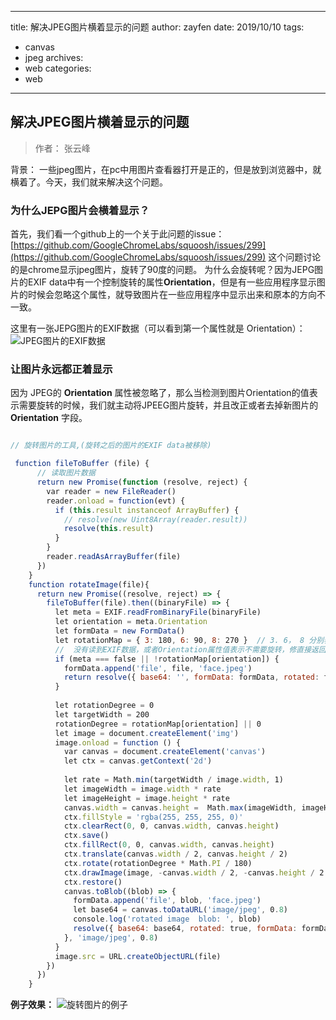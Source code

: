 ------
title: 解决JPEG图片横着显示的问题
author: zayfen
date: 2019/10/10
tags: 
 - canvas
 - jpeg
archives: 
 - web
categories: 
 - web
------
## 解决JPEG图片横着显示的问题
> 作者： 张云峰

背景： 一些jpeg图片，在pc中用图片查看器打开是正的，但是放到浏览器中，就横着了。今天，我们就来解决这个问题。

### 为什么JEPG图片会横着显示？
首先，我们看一个github上的一个关于此问题的issue： 
[https://github.com/GoogleChromeLabs/squoosh/issues/299](https://github.com/GoogleChromeLabs/squoosh/issues/299)
这个问题讨论的是chrome显示jpeg图片，旋转了90度的问题。
为什么会旋转呢？因为JEPG图片的EXIF data中有一个控制旋转的属性**Orientation**，但是有一些应用程序显示图片的时候会忽略这个属性，就导致图片在一些应用程序中显示出来和原本的方向不一致。

这里有一张JEPG图片的EXIF数据（可以看到第一个属性就是 Orientation）：
![JPEG图片的EXIF数据](https://res.cloudinary.com/zayfen/image/upload/v1570695926/img/ibvnab25sqxnz4ahapu6.png)


### 让图片永远都正着显示

因为 JPEG的 **Orientation** 属性被忽略了，那么当检测到图片Orientation的值表示需要旋转的时候，我们就主动将JPEEG图片旋转，并且改正或者去掉新图片的**Orientation** 字段。

```javascript

// 旋转图片的工具,(旋转之后的图片的EXIF data被移除)

 function fileToBuffer (file) {
      // 读取图片数据
      return new Promise(function (resolve, reject) {
        var reader = new FileReader()
        reader.onload = function(evt) {
          if (this.result instanceof ArrayBuffer) {
            // resolve(new Uint8Array(reader.result))
            resolve(this.result)
          }
        }
        reader.readAsArrayBuffer(file)
      })
    }
    function rotateImage(file){
      return new Promise((resolve, reject) => {
        fileToBuffer(file).then((binaryFile) => {
          let meta = EXIF.readFromBinaryFile(binaryFile)
          let orientation = meta.Orientation
          let formData = new FormData()
          let rotationMap = { 3: 180, 6: 90, 8: 270 }  // 3. 6， 8 分别表示旋转 180度，90度，270度
          //  没有读到EXIF数据，或者Orientation属性值表示不需要旋转，修直接返回数据
          if (meta === false || !rotationMap[orientation]) {
            formData.append('file', file, 'face.jpeg')
            return resolve({ base64: '', formData: formData, rotated: false })
          }
          
          let rotationDegree = 0
          let targetWidth = 200
          rotationDegree = rotationMap[orientation] || 0
          let image = document.createElement('img')
          image.onload = function () {
            var canvas = document.createElement('canvas')
            let ctx = canvas.getContext('2d')
            
            let rate = Math.min(targetWidth / image.width, 1)
            let imageWidth = image.width * rate
            let imageHeight = image.height * rate
            canvas.width = canvas.height =  Math.max(imageWidth, imageHeight)
            ctx.fillStyle = 'rgba(255, 255, 255, 0)'
            ctx.clearRect(0, 0, canvas.width, canvas.height)
            ctx.save()
            ctx.fillRect(0, 0, canvas.width, canvas.height)
            ctx.translate(canvas.width / 2, canvas.height / 2)
            ctx.rotate(rotationDegree * Math.PI / 180)
            ctx.drawImage(image, -canvas.width / 2, -canvas.height / 2 + (canvas.height - imageHeight) / 2, imageWidth, imageHeight)
            ctx.restore()
            canvas.toBlob((blob) => {
              formData.append('file', blob, 'face.jpeg')
              let base64 = canvas.toDataURL('image/jpeg', 0.8)
              console.log('rotated image  blob: ', blob)
              resolve({ base64: base64, rotated: true, formData: formData })
            }, 'image/jpeg', 0.8)
          }
          image.src = URL.createObjectURL(file)
        })
      })
    }

```


**例子效果：**
![旋转图片的例子](https://res.cloudinary.com/zayfen/image/upload/v1570701062/img/xfol8p1pqxdt4srgpsi2.png)






